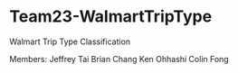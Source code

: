 # Team23-WalmartTripType
Walmart Trip Type Classification

Members:
Jeffrey Tai
Brian Chang
Ken Ohhashi
Colin Fong

